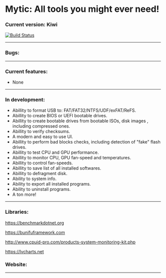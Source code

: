 # Mytic: All tools you might ever need!

### Current version: Kiwi
[![Build Status](https://travis-ci.org/TheGreyRaven/Mytic.svg?branch=master)](https://travis-ci.org/TheGreyRaven/Mytic)

------------

### Bugs:
------------

### Current features:
* None
------------

### In development:
* Abillity to format USB to: FAT/FAT32/NTFS/UDF/exFAT/ReFS.
* Abillity to create BIOS or UEFI bootable drives.
* Abillity to create bootable drives from bootable ISOs, disk images , including compressed ones.
* Abillity to verify checksums.
* A modern and easy to use UI.
* Abillity to perform bad blocks checks, including detection of "fake" flash drives.
* Abillity to test CPU and GPU performance.
* Abillity to monitor CPU, GPU fan-speed and temperatures.
* Abillity to control fan-speeds.
* Abillity to save list of all installed softwares.
* Abillity to defragment disk.
* Ability to system info.
* Ability to export all installed programs.
* Ability to uninstall programs.
* A ton more!
------------

### Libraries:
https://benchmarkdotnet.org

https://bunifuframework.com

http://www.cpuid-pro.com/products-system-monitoring-kit.php

https://lvcharts.net

### Website:
------------
